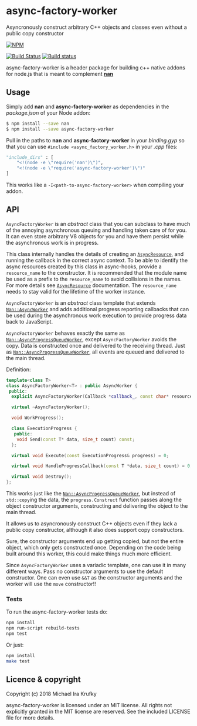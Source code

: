 # async-factory-worker

Asyncronously construct arbitrary C++ objects and classes even without a public copy constructor

[![NPM](https://nodei.co/npm/async-factory-worker.png?downloads=true&downloadRank=true)](https://nodei.co/npm/async-factory-worker/)

[![Build Status](https://api.travis-ci.org/mkrufky/node-async-factory-worker.svg?branch=master)](http://travis-ci.org/mkrufky/node-async-factory-worker)
[![Build status](https://ci.appveyor.com/api/projects/status/p5cgmixxpftd8hxa?svg=true)](https://ci.appveyor.com/project/mkrufky/node-async-factory-worker)

async-factory-worker is a header package for building c++ native addons for node.js that is meant to complement **[nan](https://github.com/nodejs/nan)**

<a name="usage"></a>

## Usage

Simply add **nan** and **async-factory-worker** as dependencies in the *package.json* of your Node addon:

``` bash
$ npm install --save nan
$ npm install --save async-factory-worker
```

Pull in the paths to **nan** and **async-factory-worker** in your *binding.gyp* so that you can use `#include <async_factory_worker.h>` in your *.cpp* files:

``` python
"include_dirs" : [
    "<!(node -e \"require('nan')\")",
    "<!(node -e \"require('async-factory-worker')\")"
]
```

This works like a `-I<path-to-async-factory-worker>` when compiling your addon.

<a name="api"></a>

## API

`AsyncFactoryWorker` is an _abstract_ class that you can subclass to have much of the annoying asynchronous queuing and handling taken care of for you. It can even store arbitrary V8 objects for you and have them persist while the asynchronous work is in progress.

This class internally handles the details of creating an [`AsyncResource`](https://github.com/nodejs/nan/tree/master/doc/node_misc.md#AsyncResource), and running the callback in the
correct async context. To be able to identify the async resources created by this class in async-hooks, provide a
`resource_name` to the constructor. It is recommended that the module name be used as a prefix to the `resource_name` to avoid
collisions in the names. For more details see [`AsyncResource`](https://github.com/nodejs/nan/tree/master/doc/node_misc.md#AsyncResource) documentation.  The `resource_name` needs to stay valid for the lifetime of the worker instance.

`AsyncFactoryWorker` is an _abstract_ class template that extends [`Nan::AsyncWorker`](https://github.com/nodejs/nan/blob/master/doc/asyncworker.md#api_nan_async_worker) and adds additional progress reporting callbacks that can be used during the asynchronous work execution to provide progress data back to JavaScript.

`AsyncFactoryWorker` behaves exactly the same as [`Nan::AsyncProgressQueueWorker`](https://github.com/nodejs/nan/blob/master/doc/asyncworker.md#api_nan_async_progress_queue_worker), except `AsyncFactoryWorker` avoids the copy.  Data is constructed once and delivered to the receiving thread.  Just as [`Nan::AsyncProgressQueueWorker`](https://github.com/nodejs/nan/blob/master/doc/asyncworker.md#api_nan_async_progress_queue_worker), all events are queued and delivered to the main thread.

Definition:

```c++
template<class T>
class AsyncFactoryWorker<T> : public AsyncWorker {
 public:
  explicit AsyncFactoryWorker(Callback *callback_, const char* resource_name = "nan:AsyncFactoryWorker");

  virtual ~AsyncFactoryWorker();

  void WorkProgress();

  class ExecutionProgress {
   public:
    void Send(const T* data, size_t count) const;
  };

  virtual void Execute(const ExecutionProgress& progress) = 0;

  virtual void HandleProgressCallback(const T *data, size_t count) = 0;

  virtual void Destroy();
};
```

This works just like the [`Nan::AsyncProgressQueueWorker`](https://github.com/nodejs/nan/blob/master/doc/asyncworker.md#api_nan_async_progress_queue_worker), but instead of `std::copy`ing the data, the `progress.Construct` function passes along the object constructor arguments, constructing and delivering the object to the main thread.

It allows us to asyncronously construct C++ objects even if they lack a public copy constructor, although it also does support copy constructors.

Sure, the constructor arguments end up getting copied, but not the entire object, which only gets constructed once.  Depending on the code being built around this worker, this could make things much more efficient.

Since `AsyncFactoryWorker` uses a variadic template, one can use it in many different ways.  Pass no constructor arguments to use the default constructor.  One can even use `&&T` as the constructor arguments and the worker will use the `move` constructor!!

<a name="tests"></a>

### Tests

To run the async-factory-worker tests do:

``` sh
npm install
npm run-script rebuild-tests
npm test
```

Or just:

``` sh
npm install
make test
```

## Licence &amp; copyright

Copyright (c) 2018 Michael Ira Krufky

async-factory-worker is licensed under an MIT license. All rights not explicitly granted in the MIT license are reserved. See the included LICENSE file for more details.
